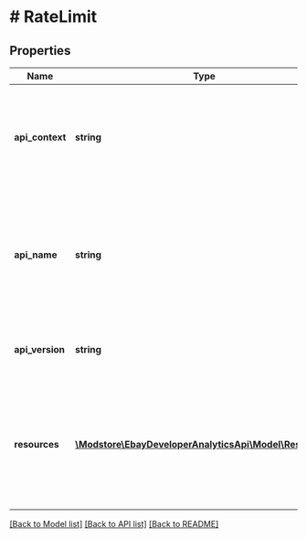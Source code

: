 # # RateLimit

## Properties

Name | Type | Description | Notes
------------ | ------------- | ------------- | -------------
**api_context** | **string** | The context of the API for which rate-limit data is returned. For example &lt;code&gt;buy&lt;/code&gt;, &lt;code&gt;sell&lt;/code&gt;, &lt;code&gt;commerce&lt;/code&gt;, &lt;code&gt;developer&lt;/code&gt; or &lt;code&gt;tradingapi&lt;/code&gt;. | [optional]
**api_name** | **string** | The name of the API for which rate-limit data is returned. For example &lt;code&gt;browse&lt;/code&gt; for the Buy API, &lt;code&gt;inventory&lt;/code&gt; for the Sell API, &lt;code&gt;taxonomy&lt;/code&gt; for the Commerce API, or &lt;code&gt;tradingapi&lt;/code&gt; for Trading API. | [optional]
**api_version** | **string** | The version of the API for which rate-limit data is returned. For example &lt;code&gt;v1&lt;/code&gt; or &lt;code&gt;v2&lt;/code&gt;. | [optional]
**resources** | [**\Modstore\EbayDeveloperAnalyticsApi\Model\Resource[]**](Resource.md) | A list of the methods for which rate-limit data is returned. For example &lt;code&gt;item&lt;/code&gt; for the Feed API, &lt;code&gt;getOrder&lt;/code&gt; for the Fulfillment API, &lt;code&gt;getProduct&lt;/code&gt; for the Catalog API, &lt;code&gt;AddItems&lt;/code&gt; for the Trading API. | [optional]

[[Back to Model list]](../../README.md#models) [[Back to API list]](../../README.md#endpoints) [[Back to README]](../../README.md)
